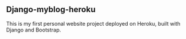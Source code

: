 ## Django-myblog-heroku

This is my first personal website project deployed on Heroku, built with Django and Bootstrap.
